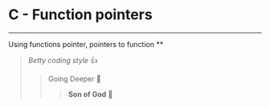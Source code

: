 # C - Function pointers
***
Using functions pointer, pointers to function
**
> _Betty coding style_ :+1:
>> Going Deeper :muscle:
>>> __Son of God__ :clap: